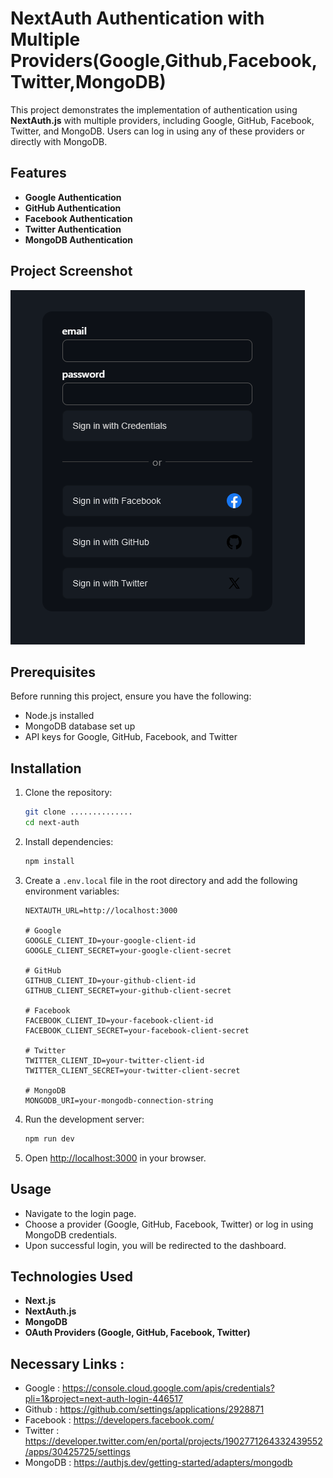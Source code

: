 # NextAuth Authentication with Multiple Providers(Google,Github,Facebook,Twitter,MongoDB)

This project demonstrates the implementation of authentication using **NextAuth.js** with multiple providers, including Google, GitHub, Facebook, Twitter, and MongoDB. Users can log in using any of these providers or directly with MongoDB.

## Features

-   **Google Authentication**
-   **GitHub Authentication**
-   **Facebook Authentication**
-   **Twitter Authentication**
-   **MongoDB Authentication**

## Project Screenshot

![Project Screenshot](./public/images/login-page.png)

## Prerequisites

Before running this project, ensure you have the following:

-   Node.js installed
-   MongoDB database set up
-   API keys for Google, GitHub, Facebook, and Twitter

## Installation

1. Clone the repository:

    ```bash
    git clone ..............
    cd next-auth
    ```

2. Install dependencies:

    ```bash
    npm install
    ```

3. Create a `.env.local` file in the root directory and add the following environment variables:

    ```env
    NEXTAUTH_URL=http://localhost:3000

    # Google
    GOOGLE_CLIENT_ID=your-google-client-id
    GOOGLE_CLIENT_SECRET=your-google-client-secret

    # GitHub
    GITHUB_CLIENT_ID=your-github-client-id
    GITHUB_CLIENT_SECRET=your-github-client-secret

    # Facebook
    FACEBOOK_CLIENT_ID=your-facebook-client-id
    FACEBOOK_CLIENT_SECRET=your-facebook-client-secret

    # Twitter
    TWITTER_CLIENT_ID=your-twitter-client-id
    TWITTER_CLIENT_SECRET=your-twitter-client-secret

    # MongoDB
    MONGODB_URI=your-mongodb-connection-string
    ```

4. Run the development server:

    ```bash
    npm run dev
    ```

5. Open [http://localhost:3000](http://localhost:3000) in your browser.

## Usage

-   Navigate to the login page.
-   Choose a provider (Google, GitHub, Facebook, Twitter) or log in using MongoDB credentials.
-   Upon successful login, you will be redirected to the dashboard.

## Technologies Used

-   **Next.js**
-   **NextAuth.js**
-   **MongoDB**
-   **OAuth Providers (Google, GitHub, Facebook, Twitter)**

## Necessary Links :

-   Google : https://console.cloud.google.com/apis/credentials?pli=1&project=next-auth-login-446517
-   Github : https://github.com/settings/applications/2928871
-   Facebook : https://developers.facebook.com/
-   Twitter : https://developer.twitter.com/en/portal/projects/1902771264332439552/apps/30425725/settings
-   MongoDB : https://authjs.dev/getting-started/adapters/mongodb

